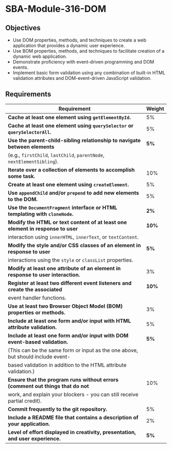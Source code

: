 # SBA-Module-316-DOM

## Objectives

- Use DOM properties, methods, and techniques to create a web application that provides a dynamic user experience.
- Use BOM properties, methods, and techniques to facilitate creation of a dynamic web application.
- Demonstrate proficiency with event-driven programming and DOM events.
- Implement basic form validation using any combination of built-in HTML validation attributes and DOM-event-driven JavaScript validation.

## Requirements

| **Requirement**                                                                                   | **Weight**|                                                         
| --------------------------------------------------------------------------------------------------| ---------- |
| **Cache at least one element using `getElementById`.**                                            | 5%         |
| **Cache at least one element using `querySelector` or `querySelectorAll`.**                       | 5%         |
| **Use the parent-child-sibling relationship to navigate between elements**                        | **5%**     |
| (e.g., `firstChild`, `lastChild`, `parentNode`, `nextElementSibling`).                            |            |
| **Iterate over a collection of elements to accomplish some task.**                                | 10%        |
| **Create at least one element using `createElement`.**                                            | 5%         |
| **Use `appendChild` and/or `prepend` to add new elements to the DOM.**                            | 5%         |
| **Use the `DocumentFragment` interface or HTML templating with `cloneNode`.**                     | **2%**     |
| **Modify the HTML or text content of at least one element in response to user**                   | **10%**    |
| interaction using `innerHTML`, `innerText`, or `textContent`.                                     |            |
| **Modify the style and/or CSS classes of an element in response to user**                         | **5%**     |
| interactions using the `style` or `classList` properties.                                         |            |
| **Modify at least one attribute of an element in response to user interaction.**                  | 3%         |
| **Register at least two different event listeners and create the associated**                     | **10%**    |
| event handler functions.                                                                          |            |
| **Use at least two Browser Object Model (BOM) properties or methods.**                            | 3%         |
| **Include at least one form and/or input with HTML attribute validation.**                        | 5%         |
| **Include at least one form and/or input with DOM event-based validation.**                       | **5%**     |
| (This can be the same form or input as the one above, but should include event-                   |            |
| based validation in addition to the HTML attribute validation.)                                   |            |
| **Ensure that the program runs without errors (comment out things that do not**                   | 10%        |
| work, and explain your blockers - you can still receive partial credit).                          |            |
| **Commit frequently to the git repository.**                                                      | 5%         |
| **Include a README file that contains a description of your application.**                        | 2%         |
| **Level of effort displayed in creativity, presentation, and user experience.**                   | **5%**     |
